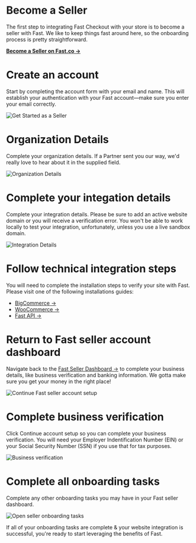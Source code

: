 # Become a Seller

The first step to integrating Fast Checkout with your store is to become a seller with Fast. We like to keep things fast around here, so the onboarding process is pretty straightforward. 

[**Become a Seller on Fast.co →**](https://www.fast.co/business)

# Create an account
Start by completing the account form with your email and name. This will establish your authentication with your Fast account—make sure you enter your email correctly.

![Get Started as a Seller](https://www.dropbox.com/s/wkgzvje5ox4lekb/01-get-started.png?raw=1)

# Organization Details
Complete your organization details. If a Partner sent you our way, we'd really love to hear about it in the supplied field.

![Organization Details](https://www.dropbox.com/s/phaw5ucc91n6lp4/02-org-details.png?raw=1)

# Complete your integation details
Complete your integration details. Please be sure to add an active website domain or you will receive a verification error. You won't be able to work locally to test your integration, unfortunately, unless you use a live sandbox domain.

![Integration Details](https://www.dropbox.com/s/fvf3pztpvvbw0jt/03-integration-details.png?raw=1)

# Follow technical integration steps
You will need to complete the installation steps to verify your site with Fast. Please visit one of the following installations guides: 

* [BigCommerce →](/developer-portal/bigcommerce)
* [WooCommerce →](/developer-portal/woocommerce/)
* [Fast API →](/developer-portal/fast-api/)

# Return to Fast seller account dashboard
Navigate back to the [Fast Seller Dashboard →](https://www.fast.co/business/dash/home) to complete your business details, like business verification and banking information. We gotta make sure you get your money in the right place! 

![Continue Fast seller account setup](https://www.dropbox.com/s/l0isxje5jz62j64/07-business-details.png?raw=1)

# Complete business verification
Click Continue account setup so you can complete your business verification. You will need your Employer Indentification Number (EIN) or your Social Security Number (SSN) if you use that for tax purposes.

![Business verification](https://www.dropbox.com/s/4kepm4jxg7kvndh/business-verification-with-stripe.png?raw=1)

# Complete all onboarding tasks
Complete any other onboarding tasks you may have in your Fast seller dashboard.

![Open seller onboarding tasks](https://www.dropbox.com/s/0mh904le0tvwumi/seller-dashboard-open-onboarding-tasks.png?raw=1)

If all of your onboarding tasks are complete & your website integration is successful, you're ready to start leveraging the benefits of Fast.

